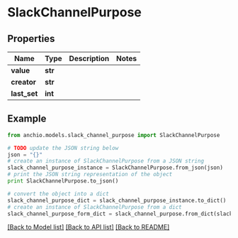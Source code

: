 # SlackChannelPurpose


## Properties

Name | Type | Description | Notes
------------ | ------------- | ------------- | -------------
**value** | **str** |  | 
**creator** | **str** |  | 
**last_set** | **int** |  | 

## Example

```python
from anchio.models.slack_channel_purpose import SlackChannelPurpose

# TODO update the JSON string below
json = "{}"
# create an instance of SlackChannelPurpose from a JSON string
slack_channel_purpose_instance = SlackChannelPurpose.from_json(json)
# print the JSON string representation of the object
print SlackChannelPurpose.to_json()

# convert the object into a dict
slack_channel_purpose_dict = slack_channel_purpose_instance.to_dict()
# create an instance of SlackChannelPurpose from a dict
slack_channel_purpose_form_dict = slack_channel_purpose.from_dict(slack_channel_purpose_dict)
```
[[Back to Model list]](../README.md#documentation-for-models) [[Back to API list]](../README.md#documentation-for-api-endpoints) [[Back to README]](../README.md)


